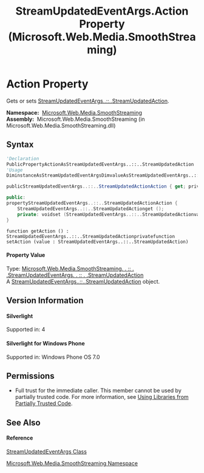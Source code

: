﻿---
title: StreamUpdatedEventArgs.Action Property  (Microsoft.Web.Media.SmoothStreaming)
TOCTitle: Action Property
ms:assetid: P:Microsoft.Web.Media.SmoothStreaming.StreamUpdatedEventArgs.Action
ms:mtpsurl: https://msdn.microsoft.com/en-us/library/microsoft.web.media.smoothstreaming.streamupdatedeventargs.action(v=VS.90)
ms:contentKeyID: 31469227
ms.date: 05/02/2012
mtps_version: v=VS.90
f1_keywords:
- Microsoft.Web.Media.SmoothStreaming.StreamUpdatedEventArgs.Action
- Microsoft.Web.Media.SmoothStreaming.StreamUpdatedEventArgs.get_Action
- Microsoft.Web.Media.SmoothStreaming.StreamUpdatedEventArgs.set_Action
dev_langs:
- CSharp
- JScript
- VB
- c++
api_location:
- Microsoft.Web.Media.SmoothStreaming.dll
api_name:
- Microsoft.Web.Media.SmoothStreaming.StreamUpdatedEventArgs.Action
- Microsoft.Web.Media.SmoothStreaming.StreamUpdatedEventArgs.get_Action
- Microsoft.Web.Media.SmoothStreaming.StreamUpdatedEventArgs.set_Action
api_type:
- Managed
topic_type:
- apiref
- kbSyntax
product_family_name: VS
ROBOTS: INDEX,FOLLOW
---

# Action Property

Gets or sets [StreamUpdatedEventArgs..::..StreamUpdatedAction](streamupdatedeventargs-streamupdatedaction-enumeration-microsoft-web-media-smoothstreaming_1.md).

**Namespace:**  [Microsoft.Web.Media.SmoothStreaming](microsoft-web-media-smoothstreaming-namespace_1.md)  
**Assembly:**  Microsoft.Web.Media.SmoothStreaming (in Microsoft.Web.Media.SmoothStreaming.dll)

## Syntax

``` vb
'Declaration
PublicPropertyActionAsStreamUpdatedEventArgs..::..StreamUpdatedAction
'Usage
DiminstanceAsStreamUpdatedEventArgsDimvalueAsStreamUpdatedEventArgs..::..StreamUpdatedActionvalue = instance.Action
```

``` csharp
publicStreamUpdatedEventArgs..::..StreamUpdatedActionAction { get; privateset; }
```

``` c++
public:
propertyStreamUpdatedEventArgs..::..StreamUpdatedActionAction {
    StreamUpdatedEventArgs..::..StreamUpdatedActionget ();
    private: voidset (StreamUpdatedEventArgs..::..StreamUpdatedActionvalue);
}
```

``` jscript
function getAction () : StreamUpdatedEventArgs..::..StreamUpdatedActionprivatefunction setAction (value : StreamUpdatedEventArgs..::..StreamUpdatedAction)
```

#### Property Value

Type: [Microsoft.Web.Media.SmoothStreaming. . :: . .StreamUpdatedEventArgs. . :: . .StreamUpdatedAction](streamupdatedeventargs-streamupdatedaction-enumeration-microsoft-web-media-smoothstreaming_1.md)  
A [StreamUpdatedEventArgs..::..StreamUpdatedAction](streamupdatedeventargs-streamupdatedaction-enumeration-microsoft-web-media-smoothstreaming_1.md) object.  

## Version Information

#### Silverlight

Supported in: 4  

#### Silverlight for Windows Phone

Supported in: Windows Phone OS 7.0  

## Permissions

  - Full trust for the immediate caller. This member cannot be used by partially trusted code. For more information, see [Using Libraries from Partially Trusted Code](https://msdn.microsoft.com/en-us/library/8skskf63\(v=vs.90\)).

## See Also

#### Reference

[StreamUpdatedEventArgs Class](streamupdatedeventargs-class-microsoft-web-media-smoothstreaming_1.md)

[Microsoft.Web.Media.SmoothStreaming Namespace](microsoft-web-media-smoothstreaming-namespace_1.md)

